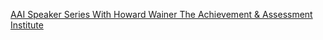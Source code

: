 [AAI Speaker Series With Howard Wainer   The Achievement & Assessment Institute ](https://qi.tc/qi/5689)